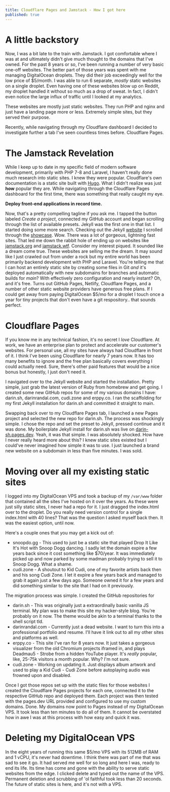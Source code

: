 ```yaml
---
title: Cloudflare Pages and Jamstack - How I got here
published: true
---
```


# A little backstory

Now, I was a bit late to the train with Jamstack. I got comfortable where I was at and ultimately didn't give much thought to the domains that I've owned. For the past 8 years or so, I've been running a number of very basic one-off websites. The better part of those years was spent with me managing DigitalOcean droplets. They did their job exceedingly well for the low price of $5/month. I was able to run 6 separate, _mostly_ static websites on a single droplet. Even having one of these websites blow up on Reddit, my droplet handled it without so much as a drop of sweat. In fact, I didn't even notice the large influx of traffic until I looked at my analytics.

These websites are mostly just static websites. They run PHP and nginx and just have a landing page more or less. Extremely simple sites, but they served
their purpose.

Recently, while navigating through my Cloudflare dashboard I decided to investigate further a tab I've seen countless times before. Cloudflare Pages.

# The Jamstack Revelation

While I keep up to date in my specific field of modern software development, primarily with PHP 7-8 and Laravel, I haven't really done much research into static sites. I knew they were popular. Cloudflare's own documentation is a static site built with [Hugo](https://gohugo.io/). What I didn't realize was just **how** popular they are. While navigating through the Cloudflare Pages dashboard for the first time, there was something that really caught my eye.

**Deploy front-end applications in record time.**

Now, that's a pretty compelling tagline if you ask me. I tapped the button labeled _Create a project_, connected my GitHub account and began scrolling through the list of available presets. Jekyll was the first one in that list. I started doing some more search. Checking out the Jekyll [website](https://jekyllrb.com/) I scrolled through the [showcase](https://jekyllrb.com/showcase/). Wow. There was a lot of gorgeous, lightning fast sites. That led me down the rabbit hole of ending up on websites like [jamstack.org](https://jamstack.org/) and [jamstack.wtf](https://jamstack.wtf/). Consider my interest piqued. It sounded like a dream come true. These websites are selling me the dream. It may sound like I just crawled out from under a rock but my entire world has been primarily backend development with PHP and Laravel. You're telling me that I can host an entirely static site by creating some files in Git _and_ it's deployed automatically with new subdomains for branches and automatic builds for _main_? With effectively zero configuration and nearly instant? Oh, and it's free. Turns out GitHub Pages, Netlify, Cloudflare Pages, and a number of other static website providers have generous free plans. If I could get away from paying DigitalOcean $5/mo for a droplet I touch once a year for tiny projects that don't even have a git respository.. that sounds perfect.

# Cloudflare Pages

If you know me in any technical fashion, it's no secret I _love_ Cloudflare. At work, we have an enterprise plan to protect and accelerate our customer's websites. For personal use, all my sites have always had Cloudflare in front of it. I think I've been using Cloudflare for nearly 7 years now. It has too many benefits to ignore and the free plan basically covers everything I could actually need. Sure, there's other paid features that would be a nice bonus but honestly, I just don't need it.

I navigated over to the Jekyll website and started the installation. Pretty simple, just grab the latest version of Ruby from homebrew and get going. I created some new GitHub repos for some of my various domains I have: darin.sh, darinrandal.com, cudi.zone and erppy.co. I ran the scaffolding for my first Jekyll installation for darin.sh and committed it straight to main.

Swapping back over to my Cloudflare Pages tab, I launched a new Pages project and selected the new repo for darin.sh. The process was shockingly simple. I chose the repo and set the preset to Jekyll, pressed continue and it was done. My boilerplate Jekyll install for darin.sh was live on [darin-sh.pages.dev](darin-sh.pages.dev). Yeah, it was that simple. I was absolutely shocked. How have I never really heard more about this? I knew static sites existed but I could've never imagined how simple it was to use. I just launched a brand new website on a subdomain in less than five minutes. I was sold.

# Moving over all my existing static sites

I logged into my DigitalOcean VPS and took a backup of my `/var/www` folder that contained all the sites I've hosted on it over the years. As these were just silly static sites, I never had a repo for it. I just dragged the index.html over to the droplet. Do you really need version control for a single index.html with 40 lines? That was the question I asked myself back then. It was the easiest option, until now. 

Here's a couple ones that you may get a kick out of:

- snoopdo.gg - This used to just be a static site that played Drop It Like It's Hot with Snoop Dogg dancing. I sadly let the domain expire a few years back since it cost something like $70/year. It was immediately picked up and now parked by some madman probably trying to sell it to Snoop Dogg. What a shame.
- cudi.zone - A shoutout to Kid Cudi, one of my favorite artists back then and his song Cudi Zone. I let it expire a few years back and managed to grab it again just a few days ago. Someone owned it for a few years and did something similar to the site that I had on it previously.

The migration process was simple. I created the GitHub repositories for

- darin.sh - This was originally just a extraordinally basic vanilla JS terminal. My plan was to make this site my hacker-style blog. You're probably on it now. The theme would be akin to a terminal thanks to the shell script tld.
- darinrandal.com - Currently just a dead website. I want to turn this into a professional portfolio and resume. I'll have it link out to all my other sites and platforms as well.
- erppy.co - This site I've ran for 8 years now. It just takes a gorgeous visualizer from the old Chromium projects iframed in, and plays Deadmau5 - Strobe from a hidden YouTube player. It's _really_ popular, like, 25-75k visitors a month popular. Why? I'm not sure.
- cudi.zone - Working on updating it. Just displays album artwork and used to play a Kid Cudi - Cudi Zone before autoplaying audio was frowned upon and disabled.

Once I got those repos set up with the static files for those websites I created the Cloudflare Pages projects for each one, connected it to the respective GitHub repo and deployed them. Each project was then tested with the pages.dev URL provided and configured to use my custom domains. Done. My domains now point to Pages instead of my DigitalOcean VPS. It took less than ten minutes to do all of them. It cannot be overstated how in awe I was at this process with how easy and quick it was.

# Deleting my DigitalOcean VPS

In the eight years of running this same $5/mo VPS with its 512MB of RAM and 1 vCPU, it's never had downtime. I think there was part of me that was sad to see it go. It had served me well for so long and here I was, ready to end its life. Its time has come and gone with the ability to serve static websites from the edge. I clicked delete and typed out the name of the VPS. Permanent deletion and scrubbing of 'ol faithful took less than 20 seconds. The future of static sites is here, and it's not with a VPS.